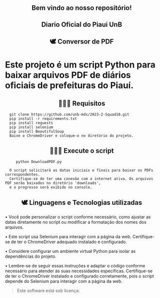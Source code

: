 <div align="center">
  <h2>Bem vindo ao nosso repositório! </h2>
</div> 

<div align="center">
  <h2>Diario Oficial do Piaui UnB </h2>
</div> 

<div align="center">
  <h2>🕊 Conversor de PDF </h2>
</div> 

# Este projeto é um script Python para baixar arquivos PDF de diários oficiais de prefeituras do Piauí.

<div align="center">
  <h2>👩🏾‍💻 Requisitos </h2>
</div> 

      git clone https://github.com/unb-mds/2023-2-Squad10.git   
      pip install -r requirements.txt
      pip install requests
      pip install selenium
      pip install BeautifulSoup
      Baixe o ChromeDriver e coloque-o no diretório do projeto.

<div align="center">
  <h2>👩🏾‍💻 Execute o script </h2>
</div> 

         python DownloadPDF.py

      O script solicitará as datas iniciais e finais para baixar os PDFs correspondentes. 
      Certifique-se de ter uma conexão com a internet ativa. Os arquivos PDF serão baixados no diretório 'downloads',       
      e o progresso será exibido no console.

<div align="center">
  <h2>🕊 Linguagens e Tecnologias utilizadas </h2>
</div> 

 • Você pode personalizar o script conforme necessário, como ajustar as datas diretamente no script ou modificar a formatação dos nomes dos arquivos.
 
 • Este script usa Selenium para interagir com a página da web. Certifique-se de ter o ChromeDriver adequado instalado e configurado.
 
 • Considere configurar um ambiente virtual Python para isolar as dependências do projeto.
 
 • Lembre-se de seguir essas instruções e adaptar o código conforme necessário para atender às suas necessidades específicas. Certifique-se de ter o ChromeDriver instalado e configurado corretamente,       pois o script depende do Selenium para interagir com a página da web.

 
    
<blockquote>
   <p>Este software está sob licença:</p>
</blockquote>
